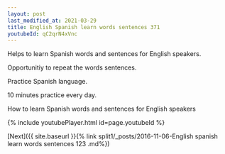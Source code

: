 ```yaml
---
layout: post
last_modified_at: 2021-03-29
title: English Spanish learn words sentences 371 
youtubeId: qC2qrN4xVnc
---
```

 
 
Helps to learn Spanish words and sentences for English speakers.

Opportunitiy to repeat the words sentences. 

Practice Spanish language. 
 
10 minutes practice every day. 
 
How to learn Spanish words and sentences for English speakers 
 
{% include youtubePlayer.html id=page.youtubeId %}
 
 
[Next]({{ site.baseurl }}{% link  split1/_posts/2016-11-06-English spanish learn words sentences 123 .md%})
 
